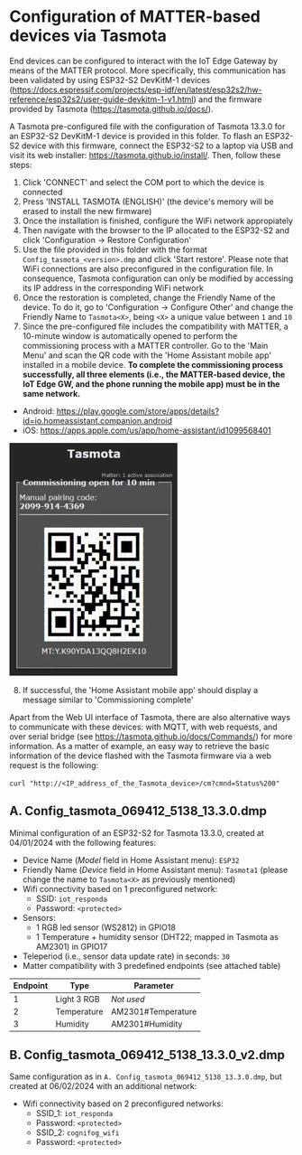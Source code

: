 # Configuration of MATTER-based devices via Tasmota
End devices can be configured to interact with the IoT Edge Gateway by means of the MATTER protocol. More specifically, this communication has been validated by using ESP32-S2 DevKitM-1 devices (https://docs.espressif.com/projects/esp-idf/en/latest/esp32s2/hw-reference/esp32s2/user-guide-devkitm-1-v1.html) and the firmware provided by Tasmota (https://tasmota.github.io/docs/).

A Tasmota pre-configured file with the configuration of Tasmota 13.3.0 for an ESP32-S2 DevKitM-1 device is provided in this folder. To flash an ESP32-S2 device with this firmware, connect the ESP32-S2 to a laptop via USB and visit its web installer: https://tasmota.github.io/install/. Then, follow these steps:
1. Click 'CONNECT' and select the COM port to which the device is connected
2. Press 'INSTALL TASMOTA (ENGLISH)' (the device's memory will be erased to install the new firmware)
3. Once the installation is finished, configure the WiFi network appropiately
4. Then navigate with the browser to the IP allocated to the ESP32-S2 and click 'Configuration -> Restore Configuration'
5. Use the file provided in this folder with the format `Config_tasmota_<version>.dmp` and click 'Start restore'. Please note that WiFi connections are also preconfigured in the configuration file. In consequence, Tasmota configuration can only be modified by accessing its IP address in the corresponding WiFi network 
6. Once the restoration is completed, change the Friendly Name of the device. To do it, go to 'Configuration -> Configure Other' and change the Friendly Name to `Tasmota<X>`, being `<X>` a unique value between `1` and `10`
7. Since the pre-configured file includes the compatibility with MATTER, a 10-minute window is automatically opened to perform the commissioning process with a MATTER controller. Go to the 'Main Menu' and scan the QR code with the 'Home Assistant mobile app' installed in a mobile device. **To complete the commissioning process successfully, all three elements (i.e., the MATTER-based device, the IoT Edge GW, and the phone running the mobile app) must be in the same network.**
  - Android: https://play.google.com/store/apps/details?id=io.homeassistant.companion.android
  - iOS: https://apps.apple.com/us/app/home-assistant/id1099568401

![alt text](img/commissioning.png)

8. If successful, the 'Home Assistant mobile app' should display a message similar to 'Commissioning complete'

Apart from the Web UI interface of Tasmota, there are also alternative ways to communicate with these devices: with MQTT, with web requests, and over serial bridge (see https://tasmota.github.io/docs/Commands/) for more information. As a matter of example, an easy way to retrieve the basic information of the device flashed with the Tasmota firmware via a web request is the following:

`curl "http://<IP_address_of_the_Tasmota_device>/cm?cmnd=Status%200"`

## A. Config_tasmota_069412_5138_13.3.0.dmp
Minimal configuration of an ESP32-S2 for Tasmota 13.3.0, created at 04/01/2024 with the following features:
- Device Name (*Model* field in Home Assistant menu): `ESP32`
- Friendly Name (*Device* field in Home Assistant menu): `Tasmota1` (please change the name to `Tasmota<X>` as previously mentioned)
- Wifi connectivity based on 1 preconfigured network:
  - SSID: `iot_responda`
  - Password: `<protected>`
- Sensors:
  - 1 RGB led sensor (WS2812) in GPIO18
  - 1 Temperature + humidity sensor (DHT22; mapped in Tasmota as AM2301) in GPIO17
- Teleperiod (i.e., sensor data update rate) in seconds: `30`
- Matter compatibility with 3 predefined endpoints (see attached table)  

| Endpoint   | Type            | Parameter            |
|------------|-----------------|----------------------|
|     1      | Light 3 RGB     | *_Not used_*         |
|     2      | Temperature     | AM2301#Temperature   |
|     3      | Humidity        | AM2301#Humidity      |

## B. Config_tasmota_069412_5138_13.3.0_v2.dmp
Same configuration as in `A. Config_tasmota_069412_5138_13.3.0.dmp`, but created at 06/02/2024 with an additional network:
- Wifi connectivity based on 2 preconfigured networks:
  - SSID_1: `iot_responda`
  - Password: `<protected>`
  - SSID_2: `cognifog_wifi`
  - Password: `<protected>`
